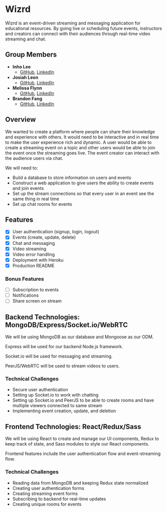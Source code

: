 # Wizrd

Wizrd is an event-driven streaming and messaging application for educational resources. By going live or scheduling future events, instructors and creators can connect with their audiences through real-time video streaming and chat.

## Group Members

<!-- Add github, linkedin, angellist links here -->
- **Inho Lee** 
  - [GitHub](https://github.com/inhojl), [LinkedIn](https://www.linkedin.com/in/inhojl)
- **Josiah Leon** 
  - [GitHub](https://github.com/ROTBOW), [LinkedIn](https://www.linkedin.com/in/josiah-leon)
- **Melissa Flynn** 
  - [GitHub](https://github.com/melflynn), [LinkedIn](https://www.linkedin.com/in/melissa-flynn-372b84b7)
- **Brandon Fang** 
  - [GitHub](https://github.com/brandonfang), [LinkedIn](https://www.linkedin.com/in/bdmfang)

## Overview

We wanted to create a platform where people can share their knowledge and experience with others. It would need to be interactive and in real time to make the user experience rich and dynamic. A user would be able to create a streaming event on a topic and other users would be able to join the event once the streaming goes live. The event creator can interact with the audience users via chat.

We will need to:
- Build a database to store information on users and events
- Construct a web application to give users the ability to create events and join events
- Set up the stream connections so that every user in an event see the same thing in real time
- Set up chat rooms for events

## Features

- [x] User authentication (signup, login, logout)
- [x] Events (create, update, delete)
- [x] Chat and messaging
- [x] Video streaming
- [x] Video error handling
- [x] Deployment with Heroku
- [x] Production README

### Bonus Features
- [ ] Subscription to events
- [ ] Notifications
- [ ] Share screen on stream

## Backend Technologies: MongoDB/Express/Socket.io/WebRTC

We will be using MongoDB as our database and Mongoose as our ODM. 

Express will be used for our backend Node.js framework.

Socket.io will be used for messaging and streaming. 

PeerJS/WebRTC will be used to stream videos to users.

### Technical Challenges

- Secure user authentication
- Setting up Socket.io to work with chatting
- Setting up Socket.io and PeerJS to be able to create rooms and have multiple viewers connected to same stream
- Implementing event creation, update, and deletion

## Frontend Technologies: React/Redux/Sass

We will be using React to create and manage our UI components, Redux to keep track of state, and Sass modules to style our React components.

Frontend features include the user authentication flow and event-streaming flow.

### Technical Challenges

- Reading data from MongoDB and keeping Redux state normalized
- Creating user authentication forms
- Creating streaming event forms
- Subscribing to backend for real-time updates
- Creating unique rooms for events
